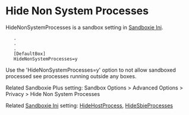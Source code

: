 # Hide Non System Processes

HideNonSystemProcesses is a sandbox setting in [Sandboxie Ini](SandboxieIni.md).

```
   .
   .
   .
   [DefaultBox]
   HideNonSystemProcesses=y
```

Use the 'HideNonSystemProcesses=y' option to not allow sandboxed processed see processes running outside any boxes.

Related Sandboxie Plus setting: Sandbox Options > Advanced Options > Privacy > Hide Non System Processes

Related [Sandboxie Ini](SandboxieIni.md) setting: [HideHostProcess](HideHostProcess.md), [HideSbieProcesses](HideSbieProcesses.md)
